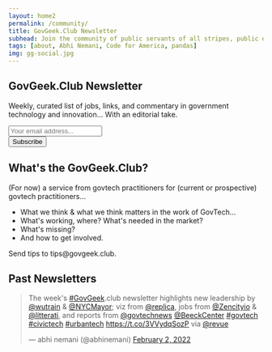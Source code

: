 ```yaml
---
layout: home2
permalink: /community/
title: GovGeek.Club Newsletter
subhead: Join the community of public servants of all stripes, public or private, using technology to serve the public good.
tags: [about, Abhi Nemani, Code for America, pandas]
img: gg-social.jpg
---
```

<section class="banner-section" style="background-image: url(../img/gg-club.jpg);">
	<div class="wrap wrap-center ">
		<div class="wrap_float">
			<div class="section-content">
				<h2 class="page-title">
					GovGeek.Club Newsletter
				 </h2>
				 <p class="subtitle">
					 Weekly, curated list of jobs, links, and commentary in government technology and innovation... With an editorial take.
				 </p>
				 <div class="form">
					 <form id="wrapped revue-form" method="POST" action=
					"https://www.getrevue.co/profile/govgeek/add_subscriber" method="post" id="" name="revue-form"  target="_blank">
					 <div class="form-fields">
						 <div class="input-wrap">
							  <input class="revue-form-field input"  placeholder="Your email address..." type="email" name="member[email]" id="member_email">
						 </div>
						 <button class="btn submit-btn submit" name="process" value="Subscribe" id="mc-embedded-subscribe" >
							 <span>Subscribe</span>
						 </button>
					 </div>
				 </form>
				 </div>
			 </div>
		 </div>
	 </div>
</section>
<div class="page-wrap author-page">
    <div class="author-body">
        <div class="wrap">
            <div class="wrap_float">
                <div class="wp-content">
                    <div class="wrap wrap-center">
						<h2>What's the GovGeek.Club?</h2>
						<p>(For now) a service from govtech practitioners for (current or prospective) govtech practitioners...</p>
						<ul class="checklist-ul">
							<li>What we think & what we think matters in the work of GovTech...</li>
							<li> What's working, where? What's needed in the market? </li>
							<li>What's missing?</li>
							<li>And how to get involved. </li>
						</ul>
						<p>Send tips to tips@govgeek.club.</p>
                        <h2>Past Newsletters</h2>
						<blockquote class="twitter-tweet"><p lang="en" dir="ltr">The week&#39;s <a href="https://twitter.com/hashtag/GovGeek?src=hash&amp;ref_src=twsrc%5Etfw">#GovGeek</a>.club newsletter highlights new leadership by <a href="https://twitter.com/wutrain?ref_src=twsrc%5Etfw">@wutrain</a> &amp; <a href="https://twitter.com/NYCMayor?ref_src=twsrc%5Etfw">@NYCMayor</a>; viz from <a href="https://twitter.com/replica?ref_src=twsrc%5Etfw">@replica</a>, jobs from <a href="https://twitter.com/Zencityio?ref_src=twsrc%5Etfw">@Zencityio</a> &amp; <a href="https://twitter.com/litterati?ref_src=twsrc%5Etfw">@litterati</a>, and reports from <a href="https://twitter.com/govtechnews?ref_src=twsrc%5Etfw">@govtechnews</a> <a href="https://twitter.com/BeeckCenter?ref_src=twsrc%5Etfw">@BeeckCenter</a> <a href="https://twitter.com/hashtag/govtech?src=hash&amp;ref_src=twsrc%5Etfw">#govtech</a> <a href="https://twitter.com/hashtag/civictech?src=hash&amp;ref_src=twsrc%5Etfw">#civictech</a> <a href="https://twitter.com/hashtag/urbantech?src=hash&amp;ref_src=twsrc%5Etfw">#urbantech</a> <a href="https://t.co/3VVydqSozP">https://t.co/3VVydqSozP</a> via <a href="https://twitter.com/revue?ref_src=twsrc%5Etfw">@revue</a></p>&mdash; abhi nemani (@abhinemani) <a href="https://twitter.com/abhinemani/status/1488933680039043076?ref_src=twsrc%5Etfw">February 2, 2022</a></blockquote> <script async src="https://platform.twitter.com/widgets.js" charset="utf-8"></script>						
					</div>
				</div>
			</div>
		</div>
	</div>
</div>